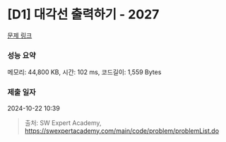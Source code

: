 # [D1] 대각선 출력하기 - 2027 

[문제 링크](https://swexpertacademy.com/main/code/problem/problemDetail.do?contestProbId=AV5QFuZ6As0DFAUq) 

### 성능 요약

메모리: 44,800 KB, 시간: 102 ms, 코드길이: 1,559 Bytes

### 제출 일자

2024-10-22 10:39



> 출처: SW Expert Academy, https://swexpertacademy.com/main/code/problem/problemList.do